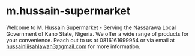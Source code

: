 # m.hussain-supermarket
Welcome to M. Hussain Supermarket - Serving the Nassarawa Local Government of Kano State, Nigeria. We offer a wide range of products for your convenience. Reach out to us at 0816161699954 or via email at hussainiiisahlawan3@gmail.com for more information.
